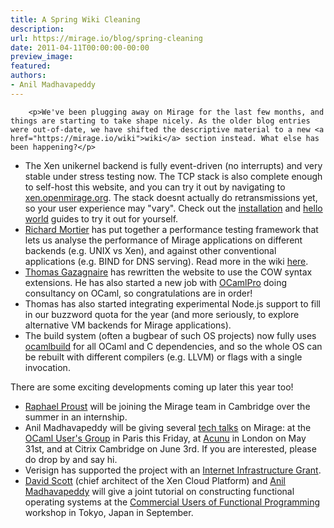 ```yaml
---
title: A Spring Wiki Cleaning
description:
url: https://mirage.io/blog/spring-cleaning
date: 2011-04-11T00:00:00-00:00
preview_image:
featured:
authors:
- Anil Madhavapeddy
---
```



        <p>We've been plugging away on Mirage for the last few months, and things are starting to take shape nicely. As the older blog entries were out-of-date, we have shifted the descriptive material to a new <a href="https://mirage.io/wiki">wiki</a> section instead. What else has been happening?</p>
<ul>
<li>The Xen unikernel backend is fully event-driven (no interrupts) and very stable under stress testing now. The TCP stack is also complete enough to self-host this website, and you can try it out by navigating to <a href="http://xen.openmirage.org">xen.openmirage.org</a>. The stack doesnt actually do retransmissions yet, so your user experience may &quot;vary&quot;. Check out the <a href="https://mirage.io/wiki/install">installation</a> and <a href="https://mirage.io/wiki/hello-world">hello world</a> guides to try it out for yourself.
</li>
<li><a href="http://www.cs.nott.ac.uk/~rmm/">Richard Mortier</a> has put together a performance testing framework that lets us analyse the performance of Mirage applications on different backends (e.g. UNIX vs Xen), and against other conventional applications (e.g. BIND for DNS serving). Read more in the wiki <a href="https://mirage.io/wiki/performance">here</a>.
</li>
<li><a href="http://gazagnaire.org">Thomas Gazagnaire</a> has rewritten the website to use the COW syntax extensions. He has also started a new job with <a href="http://www.ocamlpro.com/">OCamlPro</a> doing consultancy on OCaml, so congratulations are in order!
</li>
<li>Thomas has also started integrating experimental Node.js support to fill in our buzzword quota for the year (and more seriously, to explore alternative VM backends for Mirage applications).
</li>
<li>The build system (often a bugbear of such OS projects) now fully uses <a href="https://github.com/ocaml/ocamlbuild">ocamlbuild</a> for all OCaml and C dependencies, and so the whole OS can be rebuilt with different compilers (e.g. LLVM) or flags with a single invocation.
</li>
</ul>
<p>There are some exciting developments coming up later this year too!</p>
<ul>
<li><a href="https://github.com/raphael-proust">Raphael Proust</a> will be joining the Mirage team in Cambridge over the summer in an internship.
</li>
<li>Anil Madhavapeddy will be giving several <a href="https://mirage.io/wiki/talks">tech talks</a> on Mirage: at the <a href="https://forge.ocamlcore.org/plugins/mediawiki/wiki/ocaml-meeting/index.php/OCamlMeeting2011">OCaml User's Group</a> in Paris this Friday, at <a href="http://acunu.com">Acunu</a> in London on May 31st, and at Citrix Cambridge on June 3rd. If you are interested, please do drop by and say hi.
</li>
<li>Verisign has supported the project with an <a href="http://www.marketwire.com/press-release/Verisign-Announces-Winners-of-Grants-Aimed-at-Strengthening-Internet-Infrastructure-NASDAQ-VRSN-1412893.htm">Internet Infrastructure Grant</a>.
</li>
<li><a href="http://dave.recoil.org">David Scott</a> (chief architect of the Xen Cloud Platform) and <a href="http://anil.recoil.org">Anil Madhavapeddy</a> will give a joint tutorial on constructing functional operating systems at the <a href="http://cufp.org">Commercial Users of Functional Programming</a> workshop in Tokyo, Japan in September.
</li>
</ul>

      
